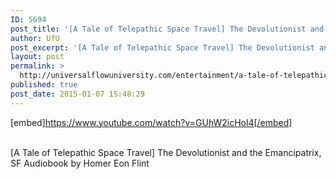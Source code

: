 ```yaml
---
ID: 5694
post_title: '[A Tale of Telepathic Space Travel] The Devolutionist and the Emancipatrix, SF Audiobook'
author: UfU
post_excerpt: '[A Tale of Telepathic Space Travel] The Devolutionist and the Emancipatrix, SF Audiobook by Homer Eon Flint'
layout: post
permalink: >
  http://universalflowuniversity.com/entertainment/a-tale-of-telepathic-space-travel-the-devolutionist-and-the-emancipatrix-sf-audiobook/
published: true
post_date: 2015-01-07 15:48:29
---
```

[embed]https://www.youtube.com/watch?v=GUhW2icHol4[/embed]</br></br>
<p>[A Tale of Telepathic Space Travel] The Devolutionist and the Emancipatrix, SF Audiobook by Homer Eon Flint</p>